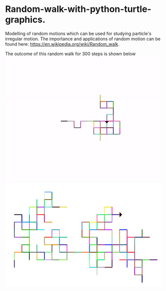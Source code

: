 # Random-walk-with-python-turtle-graphics.
Modelling of random motions which can be used for studying particle's irregular motion.
The importance and applications of random motion can be found here: https://en.wikipedia.org/wiki/Random_walk.

The outcome of this random walk for 300 steps is shown below
![](randomi.gif)![Random walk](random_walk.PNG)
